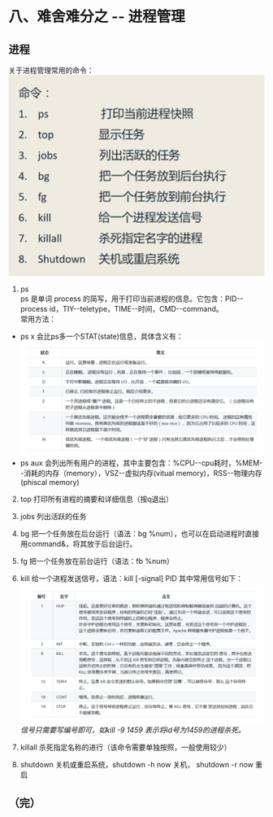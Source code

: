 # 八、难舍难分之 -- 进程管理
  
## 进程
关于进程管理常用的命令：  
![](../images/pic29.png)  
1. ps  
  ps 是单词 process 的简写，用于打印当前进程的信息。它包含：PID--process id，TIY--teletype，TIME--时间，CMD--command。  
  常用方法：  
  - ps x 会比ps多一个STAT(state)信息，具体含义有：  
  ![](../images/pic30.png)  
  - ps aux 会列出所有用户的进程，其中主要包含：%CPU--cpu耗时，%MEM--消耗的内存（memory），VSZ--虚拟内存(vitual memory)，RSS--物理内存(phiscal memory)  

2. top 打印所有进程的摘要和详细信息（按q退出）
3. jobs 列出活跃的任务
4. bg 把一个任务放在后台运行（语法：bg %num），也可以在启动进程时直接用command&，将其放于后台运行。
5. fg 把一个任务放在前台运行（语法：fb %num）
6. kill 给一个进程发送信号，语法：kill [-signal] PID 其中常用信号如下：  
  ![](../images/pic31.png)  
  *信号只需要写编号即可，如kill -9 1459 表示将id号为1459的进程杀死。*

7. killall 杀死指定名称的进行（该命令需要单独按照，一般使用较少）
8. shutdown 关机或重启系统，shutdown -h now 关机， shutdown -r now 重启

## （完）
 